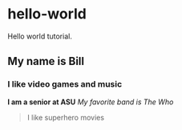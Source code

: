 # hello-world
Hello world tutorial.
## My name is Bill
### I like video games and music
**I am a senior at ASU**
*My favorite band is The Who*
>I like superhero movies

